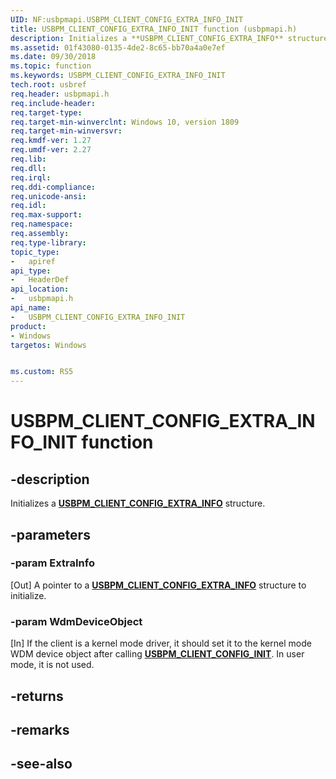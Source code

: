```yaml
---
UID: NF:usbpmapi.USBPM_CLIENT_CONFIG_EXTRA_INFO_INIT
title: USBPM_CLIENT_CONFIG_EXTRA_INFO_INIT function (usbpmapi.h)
description: Initializes a **USBPM_CLIENT_CONFIG_EXTRA_INFO** structure.
ms.assetid: 01f43080-0135-4de2-8c65-bb70a4a0e7ef
ms.date: 09/30/2018
ms.topic: function
ms.keywords: USBPM_CLIENT_CONFIG_EXTRA_INFO_INIT
tech.root: usbref
req.header: usbpmapi.h
req.include-header:
req.target-type:
req.target-min-winverclnt: Windows 10, version 1809
req.target-min-winversvr:
req.kmdf-ver: 1.27
req.umdf-ver: 2.27
req.lib: 
req.dll:
req.irql: 
req.ddi-compliance:
req.unicode-ansi:
req.idl:
req.max-support:
req.namespace:
req.assembly:
req.type-library: 
topic_type: 
-	apiref
api_type: 
-	HeaderDef
api_location: 
-	usbpmapi.h
api_name: 
-	USBPM_CLIENT_CONFIG_EXTRA_INFO_INIT
product:
- Windows
targetos: Windows


ms.custom: RS5
---
```


# USBPM_CLIENT_CONFIG_EXTRA_INFO_INIT function


## -description

Initializes a [**USBPM_CLIENT_CONFIG_EXTRA_INFO**](ns-usbpmapi-_usbpm_client_config_extra_info.md) structure.

## -parameters

### -param ExtraInfo
[Out] A pointer to a [**USBPM_CLIENT_CONFIG_EXTRA_INFO**](ns-usbpmapi-_usbpm_client_config_extra_info.md) structure to initialize.

### -param WdmDeviceObject
[In] If the client is a kernel mode driver, it should set it to the kernel mode WDM device object after calling [**USBPM_CLIENT_CONFIG_INIT**](nf-usbpmapi-usbpm_client_config_init.md). In user mode, it is not used.

## -returns

## -remarks

## -see-also
